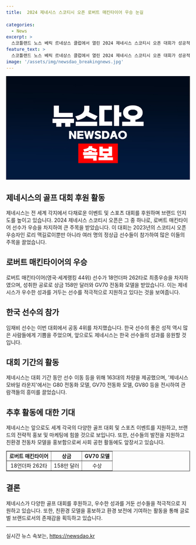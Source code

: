 ```yaml
---
title:  2024 제네시스 스코티시 오픈 로버트 매킨타이어 우승 눈길

categories:
  - News
excerpt: >
  스코틀랜드 노스 베릭 르네상스 클럽에서 열린 2024 제네시스 스코티시 오픈 대회가 성공적으로 마무리되었다. 영국의 로버트 매킨타이어가 최종합계 18언더파 262타로 우승하여 상금 158만 달러와 GV70 전동화 모델을 획득했고, 한국의 임성재 선수는 공동 4위를 차지했다. 로리 맥길로이 등 세계 정상급 선수들의 참가와 제네시스의 대회 지원으로 이번 대회는 눈에 띄는 성과를 거뒀다. (단어수: 54)
feature_text: >
  스코틀랜드 노스 베릭 르네상스 클럽에서 열린 2024 제네시스 스코티시 오픈 대회가 성공적으로 마무리되었다. 영국의 로버트 매킨타이어가 최종합계 18언더파 262타로 우승하여 상금 158만 달러와 GV70 전동화 모델을 획득했고, 한국의 임성재 선수는 공동 4위를 차지했다. 로리 맥길로이 등 세계 정상급 선수들의 참가와 제네시스의 대회 지원으로 이번 대회는 눈에 띄는 성과를 거뒀다. (단어수: 54)
image: '/assets/img/newsdao_breakingnews.jpg'
---
```


<p><img src="/assets/img/newsdao_breakingnews.jpg" alt="pcversion 속보" /></p>

<h2>제네시스의 골프 대회 후원 활동</h2>

<p data-ke-size="size16">제네시스는 전 세계 각지에서 다채로운 이벤트 및 스포츠 대회를 후원하며 브랜드 인지도를 높이고 있습니다. 2024 제네시스 스코티시 오픈은 그 중 하나로, 로버트 매킨타이어 선수가 우승을 차지하여 큰 주목을 받았습니다. 이 대회는 2023년의 스코티시 오픈 우승자인 로리 맥길로이뿐만 아니라 여러 명의 정상급 선수들이 참가하여 많은 이들의 주목을 끌었습니다.</p>

<h2 data-ke-size="size26">로버트 매킨타이어의 우승</h2>

<p data-ke-size="size16">로버트 매킨타이어(영국·세계랭킹 44위) 선수가 18언더파 262타로 최종우승을 차지하였으며, 성취한 공로로 상금 158만 달러와 GV70 전동화 모델을 받았습니다. 이는 제네시스가 우수한 성과를 거두는 선수를 적극적으로 지원하고 있다는 것을 보여줍니다.</p>

<h2 data-ke-size="size26">한국 선수의 참가</h2>

<p data-ke-size="size16">임재비 선수는 이번 대회에서 공동 4위를 차지했습니다. 한국 선수의 좋은 성적 역시 많은 사람들에게 기쁨을 주었으며, 앞으로도 제네시스는 한국 선수들의 성과를 응원할 것입니다.</p>

<h2 data-ke-size="size26">대회 기간의 활동</h2>

<p data-ke-size="size16">제네시스는 대회 기간 동안 선수 이동 등을 위해 163대의 차량을 제공했으며, '제네시스 모바일 라운지'에서는 G80 전동화 모델, GV70 전동화 모델, GV80 등을 전시하여 관람객들의 흥미를 끌었습니다.</p>

<h2 data-ke-size="size26">추후 활동에 대한 기대</h2>

<p data-ke-size="size16">제네시스는 앞으로도 세계 각국의 다양한 골프 대회 및 스포츠 이벤트를 지원하고, 브랜드의 전략적 홍보 및 마케팅에 힘쓸 것으로 보입니다. 또한, 선수들의 발전을 지원하고 친환경 전동차 모델을 홍보함으로써 사회 공헌 활동에도 앞장서고 있습니다.</p>

<table style="width: 100%;" border="1">
<tbody>
<tr>
<td style="text-align: center; height: 17px;"><b>로버트 매킨타이어</b></td>
<td style="text-align: center; height: 17px;"><b>상금</b></td>
<td style="text-align: center; height: 17px;"><b>GV70 모델</b></td>
</tr>
<tr>
<td style="text-align: center; height: 17px;">18언더파 262타</td>
<td style="text-align: center; height: 17px;">158만 달러</td>
<td style="text-align: center; height: 17px;">수상</td>
</tr>
</tbody>
</table>

<h2 data-ke-size="size26">결론</h2>

<p><p data-ke-size="size16">제네시스가 다양한 골프 대회를 후원하고, 우수한 성과를 거둔 선수들을 적극적으로 지원하고 있습니다. 또한, 친환경 모델을 홍보하고 환경 보전에 기여하는 활동을 통해 글로벌 브랜드로서의 존재감을 획득하고 있습니다.</p><hr></p>
실시간 뉴스 속보는, <a href="https://newsdao.kr" rel="dofollow">https://newsdao.kr</a>


